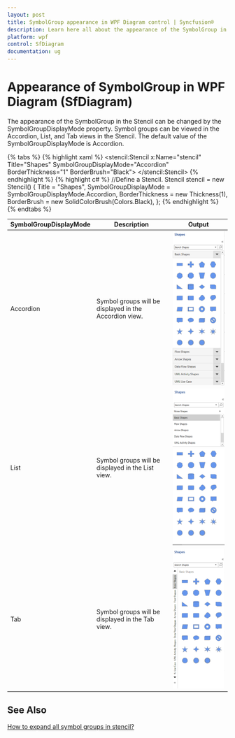 ```yaml
---
layout: post
title: SymbolGroup appearance in WPF Diagram control | Syncfusion®
description: Learn here all about the appearance of the SymbolGroup in Stencil of the Syncfusion® WPF Diagram (SfDiagram) .
platform: wpf
control: SfDiagram
documentation: ug
---
```


# Appearance of SymbolGroup in WPF Diagram (SfDiagram)

The appearance of the SymbolGroup in the Stencil can be changed by the SymbolGroupDisplayMode property. Symbol groups can be viewed in the Accordion, List, and Tab views in the Stencil. The default value of the SymbolGroupDisplayMode is Accordion.

{% tabs %}
{% highlight xaml %}
        <!--Initialize the stencil-->
        <stencil:Stencil x:Name="stencil" Title="Shapes" SymbolGroupDisplayMode="Accordion" BorderThickness="1" BorderBrush="Black">
        </stencil:Stencil>
{% endhighlight %}
{% highlight c# %}
            //Define a Stencil.
            Stencil stencil = new Stencil()
            {
                Title = "Shapes",
                SymbolGroupDisplayMode = SymbolGroupDisplayMode.Accordion,
                BorderThickness = new Thickness(1),
                BorderBrush = new SolidColorBrush(Colors.Black),
            };
{% endhighlight %}
{% endtabs %}

|SymbolGroupDisplayMode|Description|Output|
|----------|-----------|-----------|
| Accordion | Symbol groups will be displayed in the Accordion view. |![Accordion_View](SymbolGroup_images/Accordion.png)|
| List | Symbol groups will be displayed in the List view. |![List_View](SymbolGroup_images/List.png)|
| Tab | Symbol groups will be displayed in the Tab view. |![Tab_View](SymbolGroup_images/Tab.png)|

## See Also

[How to expand all symbol groups in stencil?](https://support.syncfusion.com/kb/article/5492/how-to-expand-all-symbol-groups-in-wpf-diagram-sfdiagram)
